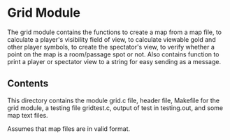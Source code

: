 # Grid Module
The grid module contains the functions to create a map from a map file, to calculate a player's visibility field of view, to calculate viewable gold and other player symbols, to create the spectator's view, to verify whether a point on the map is a room/passage spot or not. Also contains function to print a player or spectator view to a string for easy sending as a message.

## Contents
This directory contains the module grid.c file, header file, Makefile for the grid module, a testing file gridtest.c, output of test in testing.out, and some map text files.

Assumes that map files are in valid format.